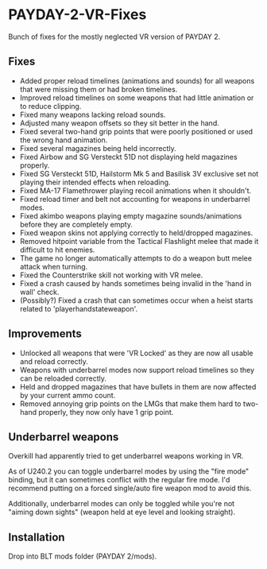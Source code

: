 # PAYDAY-2-VR-Fixes
Bunch of fixes for the mostly neglected VR version of PAYDAY 2.

## Fixes
- Added proper reload timelines (animations and sounds) for all weapons that were missing them or had broken timelines.
- Improved reload timelines on some weapons that had little animation or to reduce clipping.
- Fixed many weapons lacking reload sounds.
- Adjusted many weapon offsets so they sit better in the hand.
- Fixed several two-hand grip points that were poorly positioned or used the wrong hand animation.
- Fixed several magazines being held incorrectly.
- Fixed Airbow and SG Versteckt 51D not displaying held magazines properly.
- Fixed SG Versteckt 51D, Hailstorm Mk 5 and Basilisk 3V exclusive set not playing their intended effects when reloading.
- Fixed MA-17 Flamethrower playing recoil animations when it shouldn't.
- Fixed reload timer and belt not accounting for weapons in underbarrel modes.
- Fixed akimbo weapons playing empty magazine sounds/animations before they are completely empty.
- Fixed weapon skins not applying correctly to held/dropped magazines.
- Removed hitpoint variable from the Tactical Flashlight melee that made it difficult to hit enemies.
- The game no longer automatically attempts to do a weapon butt melee attack when turning.
- Fixed the Counterstrike skill not working with VR melee.
- Fixed a crash caused by hands sometimes being invalid in the 'hand in wall' check.
- (Possibly?) Fixed a crash that can sometimes occur when a heist starts related to 'playerhandstateweapon'.
## Improvements
- Unlocked all weapons that were 'VR Locked' as they are now all usable and reload correctly.
- Weapons with underbarrel modes now support reload timelines so they can be reloaded correctly.
- Held and dropped magazines that have bullets in them are now affected by your current ammo count.
- Removed annoying grip points on the LMGs that make them hard to two-hand properly, they now only have 1 grip point.

## Underbarrel weapons
Overkill had apparently tried to get underbarrel weapons working in VR.

As of U240.2 you can toggle underbarrel modes by using the "fire mode" binding, but it can sometimes conflict with the regular fire mode. I'd recommend putting on a forced single/auto fire weapon mod to avoid this.

Additionally, underbarrel modes can only be toggled while you're not "aiming down sights" (weapon held at eye level and looking straight).

## Installation
Drop into BLT mods folder (PAYDAY 2/mods).